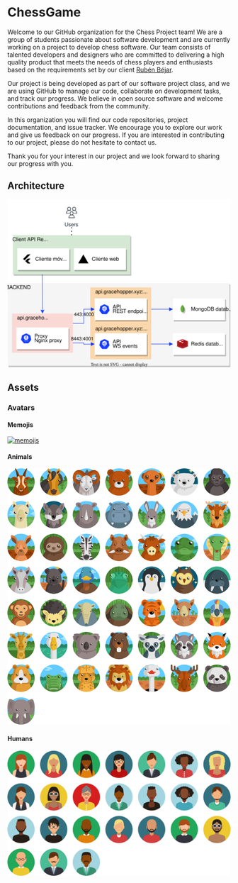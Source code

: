 # ChessGame

Welcome to our GitHub organization for the Chess Project team! We are a group of students passionate about software development and are currently working on a project to develop chess software. Our team consists of talented developers and designers who are committed to delivering a high quality product that meets the needs of chess players and enthusiasts based on the requirements set by our client [Rubén Béjar](https://github.com/rbejar).

Our project is being developed as part of our software project class, and we are using GitHub to manage our code, collaborate on development tasks, and track our progress. We believe in open source software and welcome contributions and feedback from the community.

In this organization you will find our code repositories, project documentation, and issue tracker. We encourage you to explore our work and give us feedback on our progress. If you are interested in contributing to our project, please do not hesitate to contact us.

Thank you for your interest in our project and we look forward to sharing our progress with you.

## Architecture

[![architecture](https://github.com/UNIZAR-30226-2023-01/.github/blob/main/profile/assets/architecture.svg)](https://github.com/UNIZAR-30226-2023-01/.github/blob/main/profile/assets/architecture.svg)

## Assets

### Avatars

#### Memojis

[![memojis](https://github.com/UNIZAR-30226-2023-01/.github/blob/main/profile/assets/memojis.svg)](https://github.com/UNIZAR-30226-2023-01/.github/blob/main/profile/assets/memojis.svg)

#### Animals

[![animals](https://github.com/UNIZAR-30226-2023-01/.github/blob/main/profile/assets/animals.svg)](https://github.com/UNIZAR-30226-2023-01/.github/blob/main/profile/assets/animals.svg)

#### Humans

[![humans](https://github.com/UNIZAR-30226-2023-01/.github/blob/main/profile/assets/humans.svg)](https://github.com/UNIZAR-30226-2023-01/.github/blob/main/profile/assets/humans.svg)
